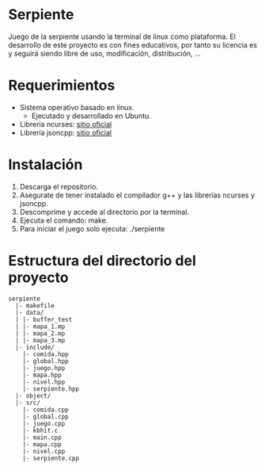 ﻿# Serpiente

Juego de la serpiente usando la terminal de linux como plataforma.
El desarrollo de este proyecto es con fines educativos, por tanto su licencia es y seguirá siendo libre de uso, modificación, distribución, ...

# Requerimientos

 - Sistema operativo basado en linux.
	 - Ejecutado y desarrollado en Ubuntu.
 - Librería ncurses: [sitio oficial](https://www.gnu.org/software/ncurses/)
 - Librería jsoncpp: [sitio oficial](http://open-source-parsers.github.io/jsoncpp-docs/doxygen/index.html)
 
# Instalación
 1. Descarga el repositorio.
 2. Asegurate de tener instalado el compilador g++ y las librerías ncurses y jsoncpp.
 3.  Descomprime y accede al directorio por la terminal.
 4. Ejecuta el comando: make.
 5. Para iniciar el juego solo ejecuta: ./serpiente

# Estructura del directorio del proyecto
```
serpiente
  |- makefile
  |- data/
  | |- buffer_test
  | |- mapa_1.mp
  | |- mapa_2.mp
  | |- mapa_3.mp
  |- include/
    |- comida.hpp
    |- global.hpp
    |- juego.hpp
    |- mapa.hpp
    |- nivel.hpp
    |- serpiente.hpp
  |- object/
  |- src/
    |- comida.cpp
    |- global.cpp
    |- juego.cpp
    |- kbhit.c
    |- main.cpp
    |- mapa.cpp
    |- nivel.cpp
    |- serpiente.cpp
```

 
  

